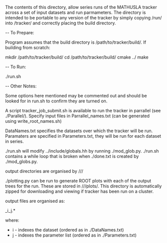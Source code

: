The contents of this directory, allow series runs of the MATHUSLA tracker across a set of input datasets 
and run parmameters. The directory is intended to be portable to any version of the tracker by simply
copying /run/ into /tracker/ and correctly placing the build directory.

-- To Prepare:

Program assumes that the build directory is /path/to/tracker/build/. If building from scratch:

mkdir /path/to/tracker/build/
cd /path/to/tracker/build/
cmake ../
make

-- To Run:

./run.sh <path to write directory>

-- Other Notes:

Some options here mentioned may be commented out and should be looked for in run.sh to confirm they are
turned on.

A script tracker_job_submit.sh is available to run the tracker in parrallel (see ./Parallel/). 
Specify input files in Parrallel_names.txt (can be generated using write_root_names.sh)

DataNames.txt specifies the datasets over which the tracker will be run.
Paramaters are specified in Parameters.txt, they will be run for each dataset in series.

./run.sh will modify ../include/globals.hh by running ./mod_glob.py. 
./run.sh contains a while loop that is broken when ./done.txt is created by ./mod_globs.py. 

output directories are organised by <path to write directory>/<date>/<time>/

./plotting.py can be run to generate ROOT plots with each of the output trees for the run. These are stored
in <path to write directory>/<date>/<time>/plots/. This directory is automatically zipped for downloading
and viewing if tracker has been run on a cluster.

output files are organised as:

<file>_i_j.*

where:
- i - indexes the dataset (ordered as in ./DataNames.txt)
- j - indexes the parameter list (ordered as in ./Parameters.txt)


